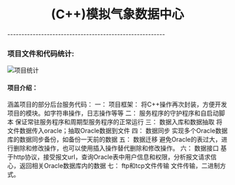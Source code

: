 <div align="center">
    
# (C++)模拟气象数据中心
</div>
-------------------------------------------------------- 

### 项目文件和代码统计:    
![项目统计](https://github.com/NaNbNa/C-_Simulated_-eteorological_Data_Center/assets/144761706/2f332987-0976-400c-b5b8-e92432df2962)
#### 项目介绍：
涵盖项目的部分后台服务代码：
一： 项目框架：
将C++操作再次封装，方便开发项目的模块。如字符串操作，日志操作等等
二： 服务程序的守护程序和自启动脚本
保证常驻服务程序和周期型服务程序的正常运行
三： 数据入库和数据抽取
将文件数据传入oracle；抽取Oracle数据到文件
四： 数据同步
实现多个Oracle数据库的数据同步备份，如备份一天前的数据
五： 数据迁移
避免Oracle的表过大，进行删除和修改操作，也可以使用插入操作替代删除和修改操作。
六： 数据接口
基于http协议，接受报文url，查询Oracle表中用户信息和权限，分析报文请求信心，返回相关Oracle数据库内的数据
七： ftp和tcp文件传输
文件传输，二进制方式。
